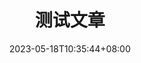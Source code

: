 ---
title: "测试文章"
description: 
date: 2023-05-18T10:35:44+08:00
image: 
math: 
license: 
hidden: false
comments: true
draft: true
---